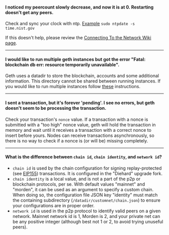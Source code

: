 ####  I noticed my peercount slowly decrease, and now it is at 0.  Restarting doesn't get any peers.

Check and sync your clock with ntp.  [Example](http://askubuntu.com/questions/254826/how-to-force-a-clock-update-using-ntp) `sudo ntpdate -s time.nist.gov`

If this doesn't help, please review the [Connecting To the Network Wiki page](./Connecting-to-the-network).

----
####  I would like to run multiple geth instances but got the error "Fatal: blockchain db err: resource temporarily unavailable".

Geth uses a datadir to store the blockchain, accounts and some additional information. This directory cannot be shared between running instances. If you would like to run multiple instances follow [these](./Setting-up-private-network-or-local-cluster) instructions.

----
#### I sent a transaction, but it's forever 'pending'. I see no errors, but geth doesn't seem to be processing the transaction.

Check your transaction's `nonce` value. If a transaction with a nonce is submitted with a "too high" nonce value, geth will hold the transaction in memory and wait until it receives a transaction with a correct nonce to insert before yours. Nodes can receive transactions asynchronously, so there is no way to check if a nonce is (or will be) missing completely.

----
#### What is the difference between `chain id`, `chain identity`, and `network id`?

- `chain id` is used by the chain configuration for signing replay-protected (see [EIP155](todo)) transactions. It is configured in the "Diehard" upgrade fork.
- `chain identity` is a local value, and is not a part of the p2p or blockchain protocols, per se. With default values "mainnet" and "morden", it can be used as an argument to specify a custom chain. When doing so, the configuration file JSON key "identity" must match the containing subdirectory (`/datadir/customnet/chain.json`) to ensure your configurations are in proper order.
- `network id` is used in the p2p protocol to identify valid peers on a given network. Mainnet network id is 1, Morden is 2, and your private net can be any positive integer (although best not 1 or 2, to avoid trying unuseful peers). 

